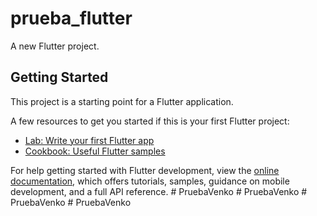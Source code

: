 # prueba_flutter

A new Flutter project.

## Getting Started

This project is a starting point for a Flutter application.

A few resources to get you started if this is your first Flutter project:

- [Lab: Write your first Flutter app](https://docs.flutter.dev/get-started/codelab)
- [Cookbook: Useful Flutter samples](https://docs.flutter.dev/cookbook)

For help getting started with Flutter development, view the
[online documentation](https://docs.flutter.dev/), which offers tutorials,
samples, guidance on mobile development, and a full API reference.
#   P r u e b a V e n k o  
 #   P r u e b a V e n k o  
 #   P r u e b a V e n k o  
 #   P r u e b a V e n k o  
 